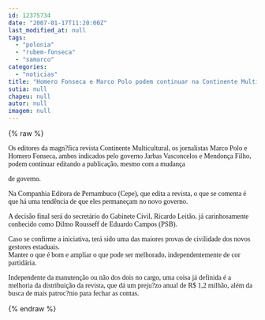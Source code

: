 ```yaml
---
id: 12375734
date: "2007-01-17T11:20:00Z"
last_modified_at: null
tags:
  - "polonia"
  - "rubem-fonseca"
  - "samarco"
categories:
  - "noticias"
title: "Homero Fonseca e Marco Polo podem continuar na Continente Multicultural"
sutia: null
chapeu: null
autor: null
imagem: null
---
```

{% raw %}
<p><P><FONT face=Verdana>Os editores da magn?fica revista Continente Multicultural, os jornalistas Marco Polo e Homero Fonseca, ambos indicados pelo governo Jarbas Vasconcelos e Mendonça Filho, podem continuar editando a publicação, mesmo com a mudança</p>
<p> de governo.</FONT></P></p>
<p><P><FONT face=Verdana>Na Companhia Editora de Pernambuco (Cepe), que edita a revista, o que se comenta é que há uma tendência de que eles permaneçam no novo governo. </FONT></P></p>
<p><P><FONT face=Verdana>A decisão final será do secretário do Gabinete Civil, Ricardo Leitão, já carinhosamente conhecido como Dilmo Rousseff de Eduardo Campos (PSB).</FONT></P></p>
<p><P><FONT face=Verdana>Caso se confirme a iniciativa, terá sido uma das maiores provas de civilidade dos novos gestores estaduais.<BR>Manter o que é bom e ampliar o que pode ser melhorado, independentemente de cor partidária.</FONT></P></p>
<p><P><FONT face=Verdana>Independente da manutenção ou não dos dois no cargo, uma coisa já definida é a melhoria da distribuição da revista, que dá um preju?zo anual de R$ 1,2 milhão, além da busca de mais patroc?nio para fechar as contas.</FONT></P> </p>
{% endraw %}